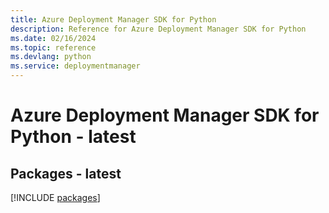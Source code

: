 ```yaml
---
title: Azure Deployment Manager SDK for Python
description: Reference for Azure Deployment Manager SDK for Python
ms.date: 02/16/2024
ms.topic: reference
ms.devlang: python
ms.service: deploymentmanager
---
```

# Azure Deployment Manager SDK for Python - latest
## Packages - latest
[!INCLUDE [packages](deployment-manager-index.md)]